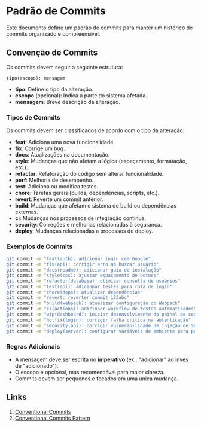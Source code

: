 # Padrão de Commits

Este documento define um padrão de commits para manter um histórico de commits organizado e compreensível.

## Convenção de Commits

Os commits devem seguir a seguinte estrutura:

```
tipo(escopo): mensagem
```

- **tipo**: Define o tipo da alteração.
- **escopo** (opcional): Indica a parte do sistema afetada.
- **mensagem**: Breve descrição da alteração.

### Tipos de Commits

Os commits devem ser classificados de acordo com o tipo da alteração:

- **feat**: Adiciona uma nova funcionalidade.
- **fix**: Corrige um bug.
- **docs**: Atualizações na documentação.
- **style**: Mudanças que não afetam a lógica (espaçamento, formatação, etc.).
- **refactor**: Refatoração do código sem alterar funcionalidade.
- **perf**: Melhoria de desempenho.
- **test**: Adiciona ou modifica testes.
- **chore**: Tarefas gerais (builds, dependências, scripts, etc.).
- **revert**: Reverte um commit anterior.
- **build**: Mudanças que afetam o sistema de build ou dependências externas.
- **ci**: Mudanças nos processos de integração contínua.
- **security**: Correções e melhorias relacionadas à segurança.
- **deploy**: Mudanças relacionadas a processos de deploy.

### Exemplos de Commits

``` bash
git commit -m "feat(auth): adicionar login com Google"
git commit -m "fix(api): corrigir erro ao buscar usuário"
git commit -m "docs(readme): adicionar guia de instalação"
git commit -m "style(css): ajustar espaçamento de botoes"
git commit -m "refactor(database): otimizar consulta de usuários"
git commit -m "test(api): adicionar testes para rota de login"
git commit -m "chore(deps): atualizar dependências"
git commit -m "revert: reverter commit 123abc"
git commit -m "build(webpack): atualizar configuração do Webpack"
git commit -m "ci(actions): adicionar workflow de testes automatizados"
git commit -m "wip(dashboard): iniciar desenvolvimento do painel de controle"
git commit -m "hotfix(login): corrigir falha crítica na autenticação"
git commit -m "security(api): corrigir vulnerabilidade de injeção de SQL"
git commit -m "deploy(server): configurar variáveis de ambiente para produção"
```

### Regras Adicionais

- A mensagem deve ser escrita no **imperativo** (ex.: "adicionar" ao invés de "adicionado").
- O escopo é opcional, mas recomendável para maior clareza.
- Commits devem ser pequenos e focados em uma única mudança.

## Links
1. [Conventional Commits](https://www.conventionalcommits.org/pt-br/v1.0.0/)
2. [Conventional Commits Pattern](https://medium.com/linkapi-solutions/conventional-commits-pattern-3778d1a1e657)
